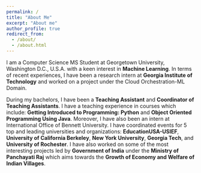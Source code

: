```yaml
---
permalink: /
title: "About Me"
excerpt: "About me"
author_profile: true
redirect_from: 
  - /about/
  - /about.html
---
```


I am a Computer Science MS Student at Georgetown University, Washington D.C., U.S.A. with a keen interest in **Machine Learning**. In terms of recent experiences, I have been a research intern at **Georgia Institute of Technology** and worked on a project under the Cloud Orchestration-ML Domain.

During my bachelors, I have been a **Teaching Assistant** and **Coordinator of Teaching Assistants**. I have a teaching experience in courses which include: **Getting Introduced to Programming: Python** and **Object Oriented Programming Using Java**. Moreover, I have also been an intern at International Office of Bennett University. I have coordinated events for 5 top and leading universities and organizations: **EducationUSA-USIEF**, **University of California Berkeley**, **New York University**, **Georgia Tech**, and **University of Rochester**. I have also worked on some of the most interesting projects led by **Government of India** under the **Ministry of Panchayati Raj** which aims towards the **Growth of Economy and Welfare of Indian Villages**.